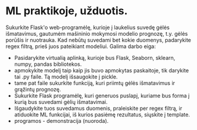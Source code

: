 # ML praktikoje, užduotis.

Sukurkite Flask'o web-programėlę, kurioje į laukelius suvedę gėlės išmatavimus, gautumėm mašininio mokymosi modelio prognozę, t.y. gėlės porūšis ir nuotrauka. Kad nebūtų suvedami bet kokie duomenys, padarykite regex filtrą, prieš juos pateikiant modeliui. Galima darbo eiga:

* Pasidarykite virtualią aplinką, kurioje bus Flask, Seaborn, sklearn, numpy, pandas bibliotekos. 
* apmokykite modelį taip kaip jis buvo apmokytas paskaitoje, tik darykite tai .py faile. Tą modelį išsaugokite į pickle.
* tame pat faile sukurkite funkciją, kuri priimtų gėlės išmatavimus ir grąžintų prognozę.
* Sukurkite Flask programėlę, kuri generuos puslapį, kuriame bus forma į kurią bus suvedami gėlių išmatavimai.
* Išgaudykite tuos suvedamus duomenis, praleiskite per regex filtrą, ir atiduokite ML funkcijai, iš kurios pasiėmę rezultatus, siųskite į template. 
* programos - demonstracija (nuoroda).

  

